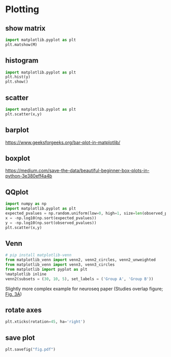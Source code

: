 # Plotting

## show matrix

```Python
import matplotlib.pyplot as plt
plt.matshow(M)
```

## histogram

```Python
import matplotlib.pyplot as plt
plt.hist(y)
plt.show()
```

## scatter

```Python
import matplotlib.pyplot as plt
plt.scatter(x,y)
```

## barplot

https://www.geeksforgeeks.org/bar-plot-in-matplotlib/

## boxplot

https://medium.com/save-the-data/beautiful-beginner-box-plots-in-python-3e380eff4a4b

## QQplot

```Python
import numpy as np
import matplotlib.pyplot as plt
expected_pvalues = np.random.uniform(low=0, high=1, size=len(observed_pvalues))
x = -np.log10(np.sort(expected_pvalues))
y = -np.log10(np.sort(observed_pvalues))
plt.scatter(x,y)
```

## Venn

```Python
# pip install matplotlib-venn
from matplotlib_venn import venn2, venn2_circles, venn2_unweighted
from matplotlib_venn import venn3, venn3_circles
from matplotlib import pyplot as plt
%matplotlib inline
venn2(subsets = (30, 10, 5), set_labels = ('Group A', 'Group B'))
```

Slightly more complex example for neuroseq paper (Studies overlap figure; [Fig. 3A](https://github.com/single-cell-genetics/singlecell_neuroseq_paper/blob/main/plotting_notebooks/Figure_3/Figure_3a.ipynb))

## rotate axes

```Python
plt.xticks(rotation=45, ha='right')
```

## save plot

```Python
plt.savefig("fig.pdf")
```
